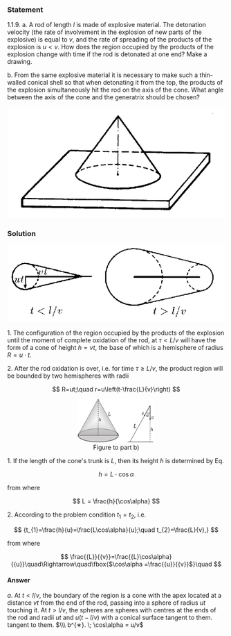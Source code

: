 ###  Statement

$1.1.9.$ a. A rod of length $l$ is made of explosive material. The detonation velocity (the rate of involvement in the explosion of new parts of the explosive) is equal to $v$, and the rate of spreading of the products of the explosion is $u < v$. How does the region occupied by the products of the explosion change with time if the rod is detonated at one end? Make a drawing.

b. From the same explosive material it is necessary to make such a thin-walled conical shell so that when detonating it from the top, the products of the explosion simultaneously hit the rod on the axis of the cone. What angle between the axis of the cone and the generatrix should be chosen?

![ For problem 1.1.9 |799x405, 39%](../../img/1.1.9/statement.png)

### Solution

![ Figure to part a) |563x198, 51%](../../img/1.1.9/solution.png)

1\. The configuration of the region occupied by the products of the explosion until the moment of complete oxidation of the rod, at $\tau < L/v$ will have the form of a cone of height $h = vt$, the base of which is a hemisphere of radius $R = u \cdot t$.

2\. After the rod oxidation is over, i.e. for time $\tau\geq L/v$, the product region will be bounded by two hemispheres with radii

$$
R=ut;\quad r=u\left(t-\frac{L}{v}\right)
$$

<center>
<figure>
<img src="..\..\img\1.1.9\1.1.9(b).png"
loading="lazy" alt=" Figure to part b) " width="42%" style="max-width:833px; max-height:467px;" />
<figcaption> Figure to part b) </figcaption>
</figure>
</center>

1\. If the length of the cone's trunk is $L$, then its height $h$ is determined by Eq.

$$
h = L \cdot \cos\alpha
$$

from where

$$
L = \frac{h}{\cos\alpha}
$$

2\. According to the problem condition $t_1=t_2$, i.e.

$$
{t_{1}=\frac{h}{u}=\frac{L\cos\alpha}{u};\quad t_{2}=\frac{L}{v},}
$$

from where

$$
\frac{{L}}{{v}}=\frac{{L}\cos\alpha}{{u}}\quad\Rightarrow\quad\fbox{$\cos\alpha =\frac{{u}}{{v}}$}\quad
$$

#### Answer

$a$. At $t < l/v$, the boundary of the region is a cone with the apex located at a distance $vt$ from the end of the rod, passing into a sphere of radius $ut$ touching it. At $t > l/v$, the spheres are spheres with centres at the ends of the rod and radii $ut$ and $u(t - l/v)$ with a conical surface tangent to them. tangent to them. $\\\ b^{∗}. \; \cos\alpha = u/v$